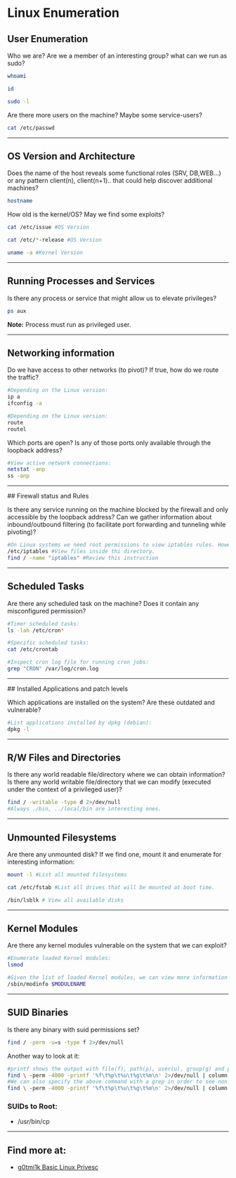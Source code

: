 # Linux Enumeration

## User Enumeration

Who we are? Are we a member of an interesting group? what can we run as sudo?
```bash
whoami

id

sudo -l
```

Are there more users on the machine? Maybe some service-users?

```bash
cat /etc/passwd
```

_____

## OS Version and Architecture

Does the name of the host reveals some functional roles (SRV, DB,WEB...) or any pattern client(n), client(n+1).. that could help discover additional machines?

```bash
hostname
```

How old is the kernel/OS? May we find some exploits?

```bash
cat /etc/issue #OS Version

cat /etc/*-release #OS Version

uname -a #Kernel Version
```

_____

## Running Processes and Services

Is there any process or service that might allow us to elevate privileges?

```bash
ps aux
```

**Note:** Process must run as privileged user.

_____

## Networking information

Do we have access to other networks (to pivot)? If true, how do we route the traffic?

```bash
#Depending on the Linux version:
ip a
ifconfig -a

#Depending on the Linux version:
route
routel
```

Which ports are open? Is any of those ports only available through the loopback address?

```bash
#View active network connections:
netstat -anp
ss -anp
```

_____

## Firewall status and Rules

Is there any service running on the machine blocked by the firewall and only accessible by the loopback address? Can we gather information about inbound/outbound filtering (to facilitate port forwarding and tunneling while pivoting)?

```bash
#On Linux systems we need root permissions to view iptables rules. However, we can search for specific files with weak permissions:
/etc/iptables #View files inside thi directory.
find / -name "iptables" #Review this instruction
```

_____

## Scheduled Tasks

Are there any scheduled task on the machine? Does it contain any misconfigured permission?

```bash
#Timer scheduled tasks:
ls -lah /etc/cron*

#Specific scheduled tasks:
cat /etc/crontab

#Inspect cron log file for running cron jobs:
grep "CRON" /var/log/cron.log
```

_____

## Installed Applications and patch levels

Which applications are installed on the system? Are these outdated and vulnerable?

```bash
#List applications installed by dpkg (debian):
dpkg -l
```

_____

## R/W Files and Directories

Is there any world readable file/directory where we can obtain information? Is there any world writable file/directory that we can modify (executed under the context of a privileged user)?

```bash
find / -writable -type d 2>/dev/null
#Always ./bin, ../local/bin are interesting ones.
```

_____

## Unmounted Filesystems

Are there any unmounted disk? If we find one, mount it and enumerate for interesting information:

```bash
mount -l #List all mounted filesystems

cat /etc/fstab #List all drives that will be mounted at boot time.

/bin/lsblk # View all available disks

```

_____

## Kernel Modules

Are there any kernel modules vulnerable on the system that we can exploit?

```bash
#Enumerate loaded Kernel modules:
lsmod

#Given the list of loaded Kernel modules, we can view more information about an specific module:
/sbin/modinfo $MODULENAME
```

_____

## SUID Binaries

Is there any binary with suid permissions set?

```bash
find / -perm -u=s -type f 2>/dev/null
```

Another way to look at it:

```bash
#printf shows the output with file(f), path(p), user(u), group(g) and permissions(m) in various columns (column -t):
find \ -perm -4000 -printf '%f\t%p\t%u\t%g\t%m\n' 2>/dev/null | column -t
#We can also specify the above command with a grep in order to see non root  SUID binaries:
find \ -perm -4000 -printf '%f\t%p\t%u\t%g\t%m\n' 2>/dev/null | column -t | grep -v "root"
```

### **SUIDs to Root:**

* /usr/bin/cp
_____

## Find more at:

* [g0tmi1k Basic Linux Privesc](https://blog.g0tmi1k.com/2011/08/basic-linux-privilege-escalation/)
